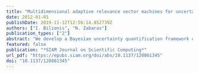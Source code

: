 ```yaml
---
title: "Multidimensional adaptive relevance vector machines for uncertainty quantification"
date: 2012-01-01
publishDate: 2019-11-12T12:56:14.852739Z
authors: ["I. Bilionis", "N. Zabaras"]
publication_types: ["2"]
abstract: "We develop a Bayesian uncertainty quantification framework using a local binary tree surrogate model that is able to make use of arbitrary Bayesian regression methods. The tree is adaptively constructed using information about the sensitivity of the response and is biased by the underlying input probability distribution. The local Bayesian regressions are based on a reformulation of the relevance vector machine model that accounts for the multiple output dimensions. A fast algorithm for training the local models is provided. The methodology is demonstrated with examples in the solution of stochastic differential equations."
featured: false
publication: "*SIAM Journal on Scientific Computing*"
url_pdf: "https://epubs.siam.org/doi/abs/10.1137/120861345"
doi: "10.1137/120861345"
---
```


